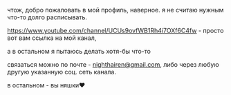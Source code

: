 чтож, добро пожаловать в мой профиль, наверное. 
я не считаю нужным что-то долго расписывать. 

https://www.youtube.com/channel/UCUs9ovfWB1Rh4i7OXf6C4fw - просто вот вам ссылка на мой канал, 

а в остальном я пытаюсь делать хотя-бы что-то

связаться можно по почте - nighthairen@gmail.com, 
либо через любую другую указанную соц. сеть канала. 

в остальном - вы няшки❤
